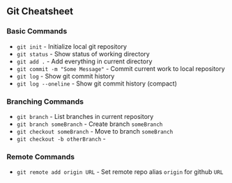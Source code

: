 ## Git Cheatsheet

### Basic Commands
* `git init` - Initialize local git repository
* `git status` - Show status of working directory
* `git add .` - Add everything in current directory
* `git commit -m "Some Message"` - Commit current work to local repository
* `git log` - Show git commit history
* `git log --oneline` - Show git commit history (compact)

### Branching Commands
* `git branch` - List branches in current repository
* `git branch someBranch` - Create branch `someBranch`
* `git checkout someBranch` - Move to branch `someBranch`
* `git checkout -b otherBranch` - 

### Remote Commands
* `git remote add origin URL` - Set remote repo alias `origin` for github `URL`
